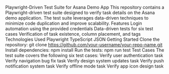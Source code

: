 Playwright-Driven Test Suite for Asana Demo App
This repository contains a Playwright-driven test suite designed to verify task details on the Asana demo application. The test suite leverages data-driven techniques to minimize code duplication and improve scalability.
Features
Login automation using the provided credentials
Data-driven tests for six test cases
Verification of task existence, column placement, and tags
Technologies Used
Playwright
TypeScript
JSON
Getting Started
Clone the repository: git clone https://github.com/your-username/your-repo-name.git
Install dependencies: npm install
Run the tests: npm run test
Test Cases
The test suite covers the following six test cases:
Verify user authentication task
Verify navigation bug fix task
Verify design system updates task
Verify push notification system task
Verify offline mode task
Verify app icon design task
